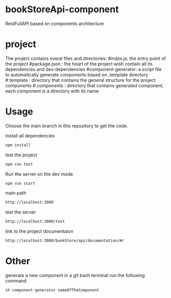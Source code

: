 # bookStoreApi-component
RestFullAPI based  on components architecture 


# project

The project contains sveral files and directories:
    #index.js: the entry point of the project
    #package.json : the heart of the project wish contain all its dependencies and dev-dependencies
    #component-generator: a script file to automatically generate components based on .template directory
    #.template : directory that contains the general structure for the project components
    #.components : directory that contains generated component, each component is a directory with its name 


# Usage

Choose the main branch in this repository to get the code.

Install all dependencies
```sh
npm install 
```
test the project
```sh
npm run test
```

Run the server on the dev mode
```sh
npm run start
```
main path
```sh
http://localhost:3000

```
test the server
```sh
http://localhost:3000/test

```

link to the project documentaion
```sh
http://localhost:3000/bookStore/api/documentation/#/

```


# Other

generate a new component in a git bash terminal run the following command
```sh
sh component-generator nameOfTheComponent
```
